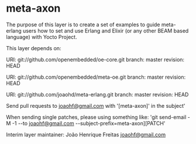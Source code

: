 meta-axon
=========

The purpose of this layer is to create a set of examples to guide
meta-erlang users how to set and use Erlang and Elixir (or any other BEAM based language)
with Yocto Project.

This layer depends on:

URI: git://github.com/openembedded/oe-core.git
branch: master
revision: HEAD

URI: git://github.com/openembedded/meta-oe.git
branch: master
revision: HEAD

URI: git://github.com/joaohd/meta-erlang.git
branch: master
revision: HEAD

Send pull requests to joaohf@gmail.com with '[meta-axon]' in the subject'

When sending single patches, please using something like:
'git send-email -M -1 --to joaohf@gmail.com --subject-prefix=meta-axon][PATCH'

Interim layer maintainer: João Henrique Freitas <joaohf@gmail.com>
